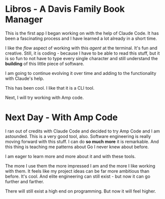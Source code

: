 # Libros - A Davis Family Book Manager

This is the first app I began working on with the help of Claude Code. It has been a fascinating process and I have learned a lot already in a short time.

I like the _flow_ aspect of working with this _agent_ at the terminal. It's fun and creative. Still, it is coding - because I have to be able to read this stuff, but it is so fun to not have to type every single character and still understand the **building** of this little piece of software.

I am going to continue evolving it over time and adding to the functionality with Claude's help.

This has been cool. I like that it is a CLI tool.

Next, I will try working with Amp code.

# Next Day - With Amp Code

I ran out of credits with Claude Code and decided to try Amp Code and I am astounded. This is a very good tool, also. Software engineering is really moving forward with this stuff. I can do **so much more** it is remarkable. And this thing is teaching me patterns about Go I never knew about before.

I am eager to learn more and more about it and with these tools.

The more I use them the more impressed I am and the more I like working with them. It feels like my project ideas can be far more ambitious than before. It's cool. And elite engineering can still exist - but now it can go further and farther.

There will still exist a high end on programming. But now it will feel higher.
